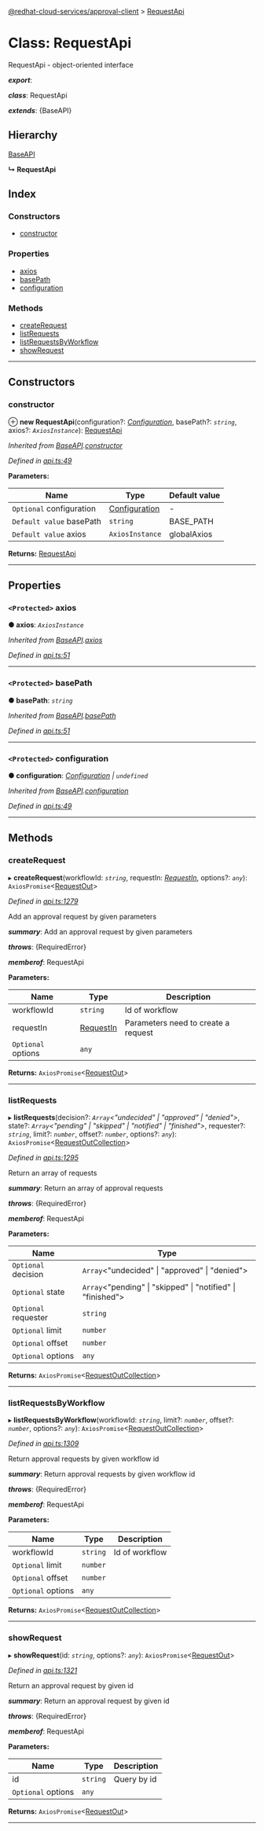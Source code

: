 [@redhat-cloud-services/approval-client](../README.md) > [RequestApi](../classes/requestapi.md)

# Class: RequestApi

RequestApi - object-oriented interface

*__export__*: 

*__class__*: RequestApi

*__extends__*: {BaseAPI}

## Hierarchy

 [BaseAPI](baseapi.md)

**↳ RequestApi**

## Index

### Constructors

* [constructor](requestapi.md#constructor)

### Properties

* [axios](requestapi.md#axios)
* [basePath](requestapi.md#basepath)
* [configuration](requestapi.md#configuration)

### Methods

* [createRequest](requestapi.md#createrequest)
* [listRequests](requestapi.md#listrequests)
* [listRequestsByWorkflow](requestapi.md#listrequestsbyworkflow)
* [showRequest](requestapi.md#showrequest)

---

## Constructors

<a id="constructor"></a>

###  constructor

⊕ **new RequestApi**(configuration?: *[Configuration](configuration.md)*, basePath?: *`string`*, axios?: *`AxiosInstance`*): [RequestApi](requestapi.md)

*Inherited from [BaseAPI](baseapi.md).[constructor](baseapi.md#constructor)*

*Defined in [api.ts:49](https://github.com/RedHatInsights/javascript-clients/blob/master/packages/approval/api.ts#L49)*

**Parameters:**

| Name | Type | Default value |
| ------ | ------ | ------ |
| `Optional` configuration | [Configuration](configuration.md) | - |
| `Default value` basePath | `string` |  BASE_PATH |
| `Default value` axios | `AxiosInstance` |  globalAxios |

**Returns:** [RequestApi](requestapi.md)

___

## Properties

<a id="axios"></a>

### `<Protected>` axios

**● axios**: *`AxiosInstance`*

*Inherited from [BaseAPI](baseapi.md).[axios](baseapi.md#axios)*

*Defined in [api.ts:51](https://github.com/RedHatInsights/javascript-clients/blob/master/packages/approval/api.ts#L51)*

___
<a id="basepath"></a>

### `<Protected>` basePath

**● basePath**: *`string`*

*Inherited from [BaseAPI](baseapi.md).[basePath](baseapi.md#basepath)*

*Defined in [api.ts:51](https://github.com/RedHatInsights/javascript-clients/blob/master/packages/approval/api.ts#L51)*

___
<a id="configuration"></a>

### `<Protected>` configuration

**● configuration**: *[Configuration](configuration.md) \| `undefined`*

*Inherited from [BaseAPI](baseapi.md).[configuration](baseapi.md#configuration)*

*Defined in [api.ts:49](https://github.com/RedHatInsights/javascript-clients/blob/master/packages/approval/api.ts#L49)*

___

## Methods

<a id="createrequest"></a>

###  createRequest

▸ **createRequest**(workflowId: *`string`*, requestIn: *[RequestIn](../interfaces/requestin.md)*, options?: *`any`*): `AxiosPromise`<[RequestOut](../modules/requestout.md)>

*Defined in [api.ts:1279](https://github.com/RedHatInsights/javascript-clients/blob/master/packages/approval/api.ts#L1279)*

Add an approval request by given parameters

*__summary__*: Add an approval request by given parameters

*__throws__*: {RequiredError}

*__memberof__*: RequestApi

**Parameters:**

| Name | Type | Description |
| ------ | ------ | ------ |
| workflowId | `string` |  Id of workflow |
| requestIn | [RequestIn](../interfaces/requestin.md) |  Parameters need to create a request |
| `Optional` options | `any` |

**Returns:** `AxiosPromise`<[RequestOut](../modules/requestout.md)>

___
<a id="listrequests"></a>

###  listRequests

▸ **listRequests**(decision?: *`Array`<"undecided" \| "approved" \| "denied">*, state?: *`Array`<"pending" \| "skipped" \| "notified" \| "finished">*, requester?: *`string`*, limit?: *`number`*, offset?: *`number`*, options?: *`any`*): `AxiosPromise`<[RequestOutCollection](../interfaces/requestoutcollection.md)>

*Defined in [api.ts:1295](https://github.com/RedHatInsights/javascript-clients/blob/master/packages/approval/api.ts#L1295)*

Return an array of requests

*__summary__*: Return an array of approval requests

*__throws__*: {RequiredError}

*__memberof__*: RequestApi

**Parameters:**

| Name | Type |
| ------ | ------ |
| `Optional` decision | `Array`<"undecided" \| "approved" \| "denied"> |
| `Optional` state | `Array`<"pending" \| "skipped" \| "notified" \| "finished"> |
| `Optional` requester | `string` |
| `Optional` limit | `number` |
| `Optional` offset | `number` |
| `Optional` options | `any` |

**Returns:** `AxiosPromise`<[RequestOutCollection](../interfaces/requestoutcollection.md)>

___
<a id="listrequestsbyworkflow"></a>

###  listRequestsByWorkflow

▸ **listRequestsByWorkflow**(workflowId: *`string`*, limit?: *`number`*, offset?: *`number`*, options?: *`any`*): `AxiosPromise`<[RequestOutCollection](../interfaces/requestoutcollection.md)>

*Defined in [api.ts:1309](https://github.com/RedHatInsights/javascript-clients/blob/master/packages/approval/api.ts#L1309)*

Return approval requests by given workflow id

*__summary__*: Return approval requests by given workflow id

*__throws__*: {RequiredError}

*__memberof__*: RequestApi

**Parameters:**

| Name | Type | Description |
| ------ | ------ | ------ |
| workflowId | `string` |  Id of workflow |
| `Optional` limit | `number` |
| `Optional` offset | `number` |
| `Optional` options | `any` |

**Returns:** `AxiosPromise`<[RequestOutCollection](../interfaces/requestoutcollection.md)>

___
<a id="showrequest"></a>

###  showRequest

▸ **showRequest**(id: *`string`*, options?: *`any`*): `AxiosPromise`<[RequestOut](../modules/requestout.md)>

*Defined in [api.ts:1321](https://github.com/RedHatInsights/javascript-clients/blob/master/packages/approval/api.ts#L1321)*

Return an approval request by given id

*__summary__*: Return an approval request by given id

*__throws__*: {RequiredError}

*__memberof__*: RequestApi

**Parameters:**

| Name | Type | Description |
| ------ | ------ | ------ |
| id | `string` |  Query by id |
| `Optional` options | `any` |

**Returns:** `AxiosPromise`<[RequestOut](../modules/requestout.md)>

___

